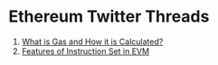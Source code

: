 # Ethereum Twitter Threads

1. [What is Gas and How it is Calculated?](https://twitter.com/PratikBhangire/status/1491432842190286848)
2. [Features of Instruction Set in EVM](https://twitter.com/PratikBhangire/status/1546413991865585665)
